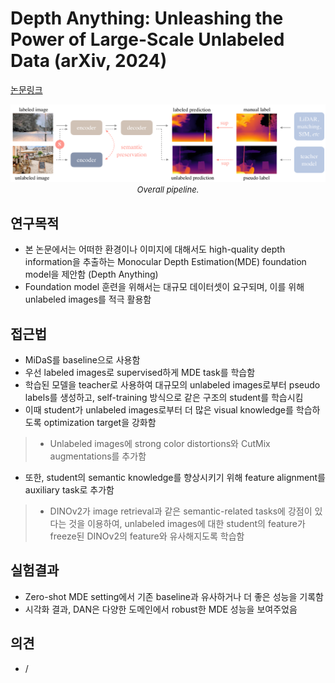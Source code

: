 # Depth Anything: Unleashing the Power of Large-Scale Unlabeled Data (arXiv, 2024)

[논문링크](https://arxiv.org/abs/2401.10891)

<p align="center">
    <img width="600" alt='fig1' src="../img/yang2024depth.png?raw=true"></br>
    <em><font size=2>Overall pipeline.</font></em>
</p>

## 연구목적
- 본 논문에서는 어떠한 환경이나 이미지에 대해서도 high-quality depth information을 추출하는 Monocular Depth Estimation(MDE) foundation model을 제안함 (Depth Anything)
- Foundation model 훈련을 위해서는 대규모 데이터셋이 요구되며, 이를 위해 unlabeled images를 적극 활용함

## 접근법
- MiDaS를 baseline으로 사용함
- 우선 labeled images로 supervised하게 MDE task를 학습함
- 학습된 모델을 teacher로 사용하여 대규모의 unlabeled images로부터 pseudo labels를 생성하고, self-training 방식으로 같은 구조의 student를 학습시킴
- 이때 student가 unlabeled images로부터 더 많은 visual knowledge를 학습하도록 optimization target을 강화함
> - Unlabeled images에 strong color distortions와 CutMix augmentations를 추가함
- 또한, student의 semantic knowledge를 향상시키기 위해 feature alignment를 auxiliary task로 추가함
> - DINOv2가 image retrieval과 같은 semantic-related tasks에 강점이 있다는 것을 이용하여, unlabeled images에 대한 student의 feature가 freeze된 DINOv2의 feature와 유사해지도록 학습함

## 실험결과
- Zero-shot MDE setting에서 기존 baseline과 유사하거나 더 좋은 성능을 기록함
- 시각화 결과, DAN은 다양한 도메인에서 robust한 MDE 성능을 보여주었음

## 의견
- /